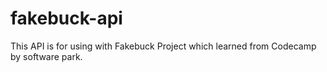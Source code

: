 # fakebuck-api
This API is for using with Fakebuck Project which learned from Codecamp by software park.
